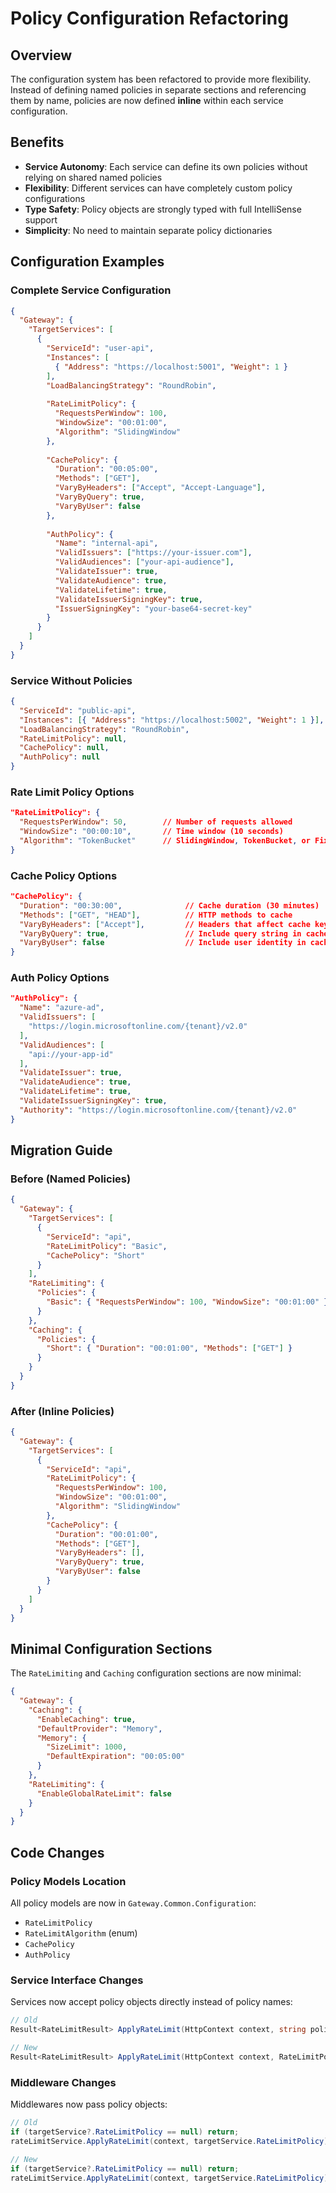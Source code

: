 # Policy Configuration Refactoring

## Overview

The configuration system has been refactored to provide more flexibility. Instead of defining named policies in separate sections and referencing them by name, policies are now defined **inline** within each service configuration.

## Benefits

- **Service Autonomy**: Each service can define its own policies without relying on shared named policies
- **Flexibility**: Different services can have completely custom policy configurations
- **Type Safety**: Policy objects are strongly typed with full IntelliSense support
- **Simplicity**: No need to maintain separate policy dictionaries

## Configuration Examples

### Complete Service Configuration

```json
{
  "Gateway": {
    "TargetServices": [
      {
        "ServiceId": "user-api",
        "Instances": [
          { "Address": "https://localhost:5001", "Weight": 1 }
        ],
        "LoadBalancingStrategy": "RoundRobin",
        
        "RateLimitPolicy": {
          "RequestsPerWindow": 100,
          "WindowSize": "00:01:00",
          "Algorithm": "SlidingWindow"
        },
        
        "CachePolicy": {
          "Duration": "00:05:00",
          "Methods": ["GET"],
          "VaryByHeaders": ["Accept", "Accept-Language"],
          "VaryByQuery": true,
          "VaryByUser": false
        },
        
        "AuthPolicy": {
          "Name": "internal-api",
          "ValidIssuers": ["https://your-issuer.com"],
          "ValidAudiences": ["your-api-audience"],
          "ValidateIssuer": true,
          "ValidateAudience": true,
          "ValidateLifetime": true,
          "ValidateIssuerSigningKey": true,
          "IssuerSigningKey": "your-base64-secret-key"
        }
      }
    ]
  }
}
```

### Service Without Policies

```json
{
  "ServiceId": "public-api",
  "Instances": [{ "Address": "https://localhost:5002", "Weight": 1 }],
  "LoadBalancingStrategy": "RoundRobin",
  "RateLimitPolicy": null,
  "CachePolicy": null,
  "AuthPolicy": null
}
```

### Rate Limit Policy Options

```json
"RateLimitPolicy": {
  "RequestsPerWindow": 50,        // Number of requests allowed
  "WindowSize": "00:00:10",       // Time window (10 seconds)
  "Algorithm": "TokenBucket"      // SlidingWindow, TokenBucket, or FixedWindow
}
```

### Cache Policy Options

```json
"CachePolicy": {
  "Duration": "00:30:00",              // Cache duration (30 minutes)
  "Methods": ["GET", "HEAD"],          // HTTP methods to cache
  "VaryByHeaders": ["Accept"],         // Headers that affect cache key
  "VaryByQuery": true,                 // Include query string in cache key
  "VaryByUser": false                  // Include user identity in cache key
}
```

### Auth Policy Options

```json
"AuthPolicy": {
  "Name": "azure-ad",
  "ValidIssuers": [
    "https://login.microsoftonline.com/{tenant}/v2.0"
  ],
  "ValidAudiences": [
    "api://your-app-id"
  ],
  "ValidateIssuer": true,
  "ValidateAudience": true,
  "ValidateLifetime": true,
  "ValidateIssuerSigningKey": true,
  "Authority": "https://login.microsoftonline.com/{tenant}/v2.0"
}
```

## Migration Guide

### Before (Named Policies)

```json
{
  "Gateway": {
    "TargetServices": [
      {
        "ServiceId": "api",
        "RateLimitPolicy": "Basic",
        "CachePolicy": "Short"
      }
    ],
    "RateLimiting": {
      "Policies": {
        "Basic": { "RequestsPerWindow": 100, "WindowSize": "00:01:00" }
      }
    },
    "Caching": {
      "Policies": {
        "Short": { "Duration": "00:01:00", "Methods": ["GET"] }
      }
    }
  }
}
```

### After (Inline Policies)

```json
{
  "Gateway": {
    "TargetServices": [
      {
        "ServiceId": "api",
        "RateLimitPolicy": {
          "RequestsPerWindow": 100,
          "WindowSize": "00:01:00",
          "Algorithm": "SlidingWindow"
        },
        "CachePolicy": {
          "Duration": "00:01:00",
          "Methods": ["GET"],
          "VaryByHeaders": [],
          "VaryByQuery": true,
          "VaryByUser": false
        }
      }
    ]
  }
}
```

## Minimal Configuration Sections

The `RateLimiting` and `Caching` configuration sections are now minimal:

```json
{
  "Gateway": {
    "Caching": {
      "EnableCaching": true,
      "DefaultProvider": "Memory",
      "Memory": {
        "SizeLimit": 1000,
        "DefaultExpiration": "00:05:00"
      }
    },
    "RateLimiting": {
      "EnableGlobalRateLimit": false
    }
  }
}
```

## Code Changes

### Policy Models Location

All policy models are now in `Gateway.Common.Configuration`:
- `RateLimitPolicy`
- `RateLimitAlgorithm` (enum)
- `CachePolicy`
- `AuthPolicy`

### Service Interface Changes

Services now accept policy objects directly instead of policy names:

```csharp
// Old
Result<RateLimitResult> ApplyRateLimit(HttpContext context, string policyName);

// New
Result<RateLimitResult> ApplyRateLimit(HttpContext context, RateLimitPolicy policy);
```

### Middleware Changes

Middlewares now pass policy objects:

```csharp
// Old
if (targetService?.RateLimitPolicy == null) return;
rateLimitService.ApplyRateLimit(context, targetService.RateLimitPolicy);

// New  
if (targetService?.RateLimitPolicy == null) return;
rateLimitService.ApplyRateLimit(context, targetService.RateLimitPolicy);
```
